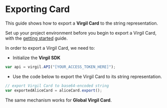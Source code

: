 # Exporting Card

This guide shows how to export a **Virgil Card** to the string representation.

Set up your project environment before you begin to export a Virgil Card, with the [getting started](https://github.com/VirgilSecurity/virgil-sdk-javascript/blob/docs-review/documentation/guides/configuration/client-side) guide.

In order to export a Virgil Card, we need to:

- Initialize the **Virgil SDK**

```javascript
var api = virgil.API("[YOUR_ACCESS_TOKEN_HERE]");
```

- Use the code below to export the Virgil Card to its string representation.

```javascript
// export Virgil Card to base64-encoded string
var exportedAliceCard = aliceCard.export();
```

The same mechanism works for **Global Virgil Card**.
